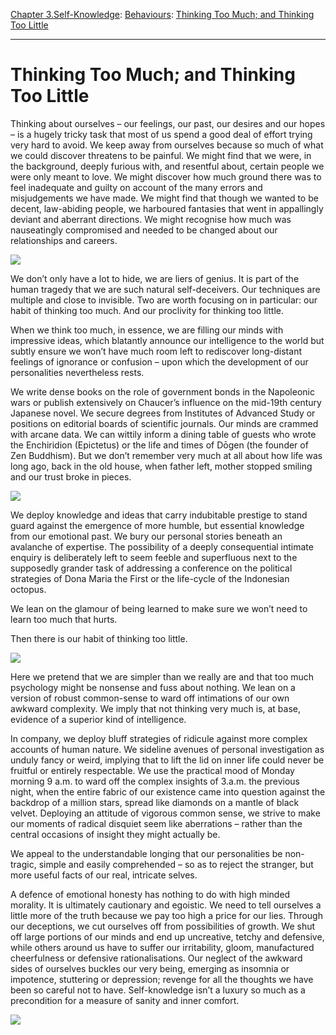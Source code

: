 [Chapter 3.Self-Knowledge](https://www.theschooloflife.com/thebookoflife/category/self-knowledge/): [Behaviours](https://www.theschooloflife.com/thebookoflife/category/self-knowledge/behaviours/): [Thinking Too Much; and Thinking Too Little](https://www.theschooloflife.com/thebookoflife/thinking-too-much-and-thinking-too-little/)

* * *

# Thinking Too Much; and Thinking Too Little

Thinking about ourselves – our feelings, our past, our desires and our hopes – is a hugely tricky task that most of us spend a good deal of effort trying very hard to avoid. We keep away from ourselves because so much of what we could discover threatens to be painful. We might find that we were, in the background, deeply furious with, and resentful about, certain people we were only meant to love. We might discover how much ground there was to feel inadequate and guilty on account of the many errors and misjudgements we have made. We might find that though we wanted to be decent, law-abiding people, we harboured fantasies that went in appallingly deviant and aberrant directions. We might recognise how much was nauseatingly compromised and needed to be changed about our relationships and careers.

![](https://i.pinimg.com/originals/95/f6/68/95f6688f6b5c5a9f4095f67498a7143c.jpg)

We don’t only have a lot to hide, we are liers of genius. It is part of the human tragedy that we are such natural self-deceivers. Our techniques are multiple and close to invisible. Two are worth focusing on in particular: our habit of thinking too much. And our proclivity for thinking too little.

When we think too much, in essence, we are filling our minds with impressive ideas, which blatantly announce our intelligence to the world but subtly ensure we won’t have much room left to rediscover long-distant feelings of ignorance or confusion – upon which the development of our personalities nevertheless rests.

We write dense books on the role of government bonds in the Napoleonic wars or publish extensively on Chaucer’s influence on the mid-19th century Japanese novel. We secure degrees from Institutes of Advanced Study or positions on editorial boards of scientific journals. Our minds are crammed with arcane data. We can wittily inform a dining table of guests who wrote the Enchiridion (Epictetus) or the life and times of Dōgen (the founder of Zen Buddhism). But we don’t remember very much at all about how life was long ago, back in the old house, when father left, mother stopped smiling and our trust broke in pieces.

![](http://www.scandinaviastandard.com/wp-content/uploads/2015/01/Vilhelm-Hammersh%C3%B8i-Interior-Stragegade-30-1901.jpg)

We deploy knowledge and ideas that carry indubitable prestige to stand guard against the emergence of more humble, but essential knowledge from our emotional past. We bury our personal stories beneath an avalanche of expertise. The possibility of a deeply consequential intimate enquiry is deliberately left to seem feeble and superfluous next to the supposedly grander task of addressing a conference on the political strategies of Dona Maria the First or the life-cycle of the Indonesian octopus.

We lean on the glamour of being learned to make sure we won’t need to learn too much that hurts.

Then there is our habit of thinking too little.

![](https://www.kunstkopie.de/kunst/vilhelm_hammershoi/snm143437.jpg)

Here we pretend that we are simpler than we really are and that too much psychology might be nonsense and fuss about nothing. We lean on a version of robust common-sense to ward off intimations of our own awkward complexity. We imply that not thinking very much is, at base, evidence of a superior kind of intelligence.

In company, we deploy bluff strategies of ridicule against more complex accounts of human nature. We sideline avenues of personal investigation as unduly fancy or weird, implying that to lift the lid on inner life could never be fruitful or entirely respectable. We use the practical mood of Monday morning 9 a.m. to ward off the complex insights of 3.a.m. the previous night, when the entire fabric of our existence came into question against the backdrop of a million stars, spread like diamonds on a mantle of black velvet. Deploying an attitude of vigorous common sense, we strive to make our moments of radical disquiet seem like aberrations – rather than the central occasions of insight they might actually be.

We appeal to the understandable longing that our personalities be non-tragic, simple and easily comprehended – so as to reject the stranger, but more useful facts of our real, intricate selves.

A defence of emotional honesty has nothing to do with high minded morality. It is ultimately cautionary and egoistic. We need to tell ourselves a little more of the truth because we pay too high a price for our lies. Through our deceptions, we cut ourselves off from possibilities of growth. We shut off large portions of our minds and end up uncreative, tetchy and defensive, while others around us have to suffer our irritability, gloom, manufactured cheerfulness or defensive rationalisations. Our neglect of the awkward sides of ourselves buckles our very being, emerging as insomnia or impotence, stuttering or depression; revenge for all the thoughts we have been so careful not to have. Self-knowledge isn’t a luxury so much as a precondition for a measure of sanity and inner comfort.

[![](https://img.youtube.com/vi/p5zLY3Wi8Uk/0.jpg)](https://www.youtube.com/embed/p5zLY3Wi8Uk '')
